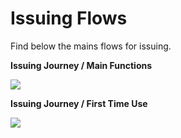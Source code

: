 # Issuing Flows

Find below the mains flows for issuing.

**Issuing Journey / Main Functions**

![](https://gblobscdn.gitbook.com/assets%2F-M5Xo_3JcLX9jl4lCVGK%2F-Ma42Mol5P3Zl8SwBQQG%2F-Ma44ztbjgf4zjQ9fUgn%2Fimage.png?alt=media&token=996f8848-4f0b-43f1-bb1a-f7b312013784)

**Issuing Journey / First Time Use**

![](https://gblobscdn.gitbook.com/assets%2F-M5Xo_3JcLX9jl4lCVGK%2F-Ma42Mol5P3Zl8SwBQQG%2F-Ma44-sVFF3rtTb3tF8x%2Fimage.png?alt=media&token=3a8a9b68-00fe-457e-9966-abe67ea6232b)


